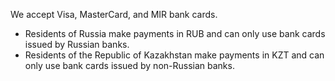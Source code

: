 
We accept Visa, MasterCard, and MIR bank cards.

  * Residents of Russia make payments in RUB and can only use bank cards issued by Russian banks.
  * Residents of the Republic of Kazakhstan make payments in KZT and can only use bank cards issued by non-Russian banks.


